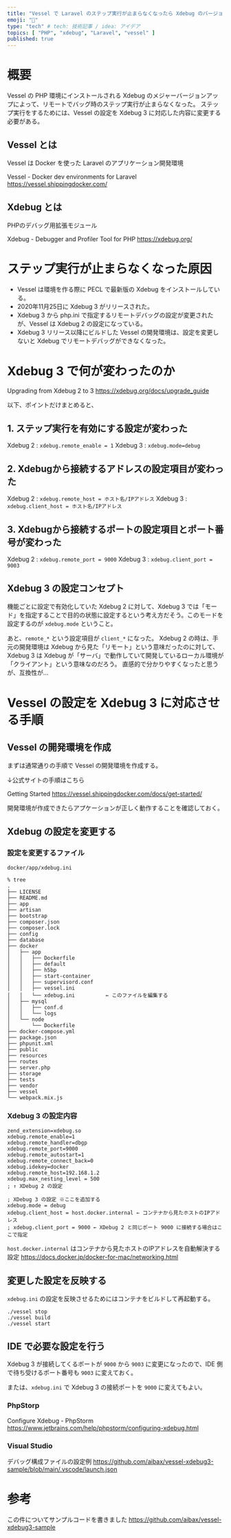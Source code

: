 ```yaml
---
title: "Vessel で Laravel のステップ実行が止まらなくなったら Xdebug のバージョンを確認しよう"
emoji: "🐛"
type: "tech" # tech: 技術記事 / idea: アイデア
topics: [ "PHP", "xdebug", "Laravel", "vessel" ]
published: true
---
```


# 概要
Vessel の PHP 環境にインストールされる Xdebug のメジャーバージョンアップによって、リモートでバッグ時のステップ実行が止まらなくなった。
ステップ実行をするためには、Vessel の設定を Xdebug 3 に対応した内容に変更する必要がある。

## Vessel とは
Vessel は Docker を使った Laravel のアプリケーション開発環境

Vessel - Docker dev environments for Laravel
https://vessel.shippingdocker.com/

## Xdebug とは
PHPのデバッグ用拡張モジュール

Xdebug - Debugger and Profiler Tool for PHP
https://xdebug.org/


# ステップ実行が止まらなくなった原因
- Vessel は環境を作る際に PECL で最新版の Xdebug をインストールしている。
- 2020年11月25日に Xdebug 3 がリリースされた。
- Xdebug 3 から php.ini で指定するリモートデバッグの設定が変更されたが、Vessel は Xdebug 2 の設定になっている。
- Xdebug 3 リリース以降にビルドした Vessel の開発環境は、設定を変更しないと Xdebug でリモートデバッグができなくなった。


# Xdebug 3 で何が変わったのか

Upgrading from Xdebug 2 to 3
https://xdebug.org/docs/upgrade_guide

以下、ポイントだけまとめると、

## 1. ステップ実行を有効にする設定が変わった
Xdebug 2 : `xdebug.remote_enable = 1`
Xdebug 3 : `xdebug.mode=debug`

## 2. Xdebugから接続するアドレスの設定項目が変わった
Xdebug 2 : `xdebug.remote_host = ホスト名/IPアドレス`
Xdebug 3 : `xdebug.client_host = ホスト名/IPアドレス`

## 3. Xdebugから接続するポートの設定項目とポート番号が変わった
Xdebug 2 : `xdebug.remote_port = 9000`
Xdebug 3 : `xdebug.client_port = 9003`

## Xdebug 3 の設定コンセプト

機能ごとに設定で有効化していた Xdebug 2 に対して、Xdebug 3 では「モード」を指定することで目的の状態に設定するという考え方だそう。このモードを設定するのが `xdebug.mode` ということ。

あと、`remote_*` という設定項目が `client_*` になった。
Xdebug 2 の時は、手元の開発環境は Xdebug から見た「リモート」という意味だったのに対して、
Xdebug 3 は Xdebug が「サーバ」で動作していて開発しているローカル環境が「クライアント」という意味なのだろう。
直感的で分かりやすくなったと思うが、互換性が...


# Vessel の設定を Xdebug 3 に対応させる手順

## Vessel の開発環境を作成

まずは通常通りの手順で Vessel の開発環境を作成する。

↓公式サイトの手順はこちら

Getting Started
https://vessel.shippingdocker.com/docs/get-started/

開発環境が作成できたらアプケーションが正しく動作することを確認しておく。

## Xdebug の設定を変更する

### 設定を変更するファイル
`docker/app/xdebug.ini` 

```
% tree
.
├── LICENSE
├── README.md
├── app
├── artisan
├── bootstrap
├── composer.json
├── composer.lock
├── config
├── database
├── docker
│   ├── app
│   │   ├── Dockerfile
│   │   ├── default
│   │   ├── h5bp
│   │   ├── start-container
│   │   ├── supervisord.conf
│   │   ├── vessel.ini
│   │   └── xdebug.ini          ← このファイルを編集する
│   ├── mysql
│   │   ├── conf.d
│   │   └── logs
│   └── node
│       └── Dockerfile
├── docker-compose.yml
├── package.json
├── phpunit.xml
├── public
├── resources
├── routes
├── server.php
├── storage
├── tests
├── vendor
├── vessel
└── webpack.mix.js
```

### Xdebug 3 の設定内容

```
zend_extension=xdebug.so
xdebug.remote_enable=1
xdebug.remote_handler=dbgp
xdebug.remote_port=9000
xdebug.remote_autostart=1
xdebug.remote_connect_back=0
xdebug.idekey=docker
xdebug.remote_host=192.168.1.2
xdebug.max_nesting_level = 500
; ↑ XDebug 2 の設定

; XDebug 3 の設定 ※ここを追加する
xdebug.mode = debug
xdebug.client_host = host.docker.internal ← コンテナから見たホストのIPアドレス
; xdebug.client_port = 9000 ← XDebug 2 と同じポート 9000 に接続する場合はここで指定
```
`host.docker.internal` はコンテナから見たホストのIPアドレスを自動解決する設定
https://docs.docker.jp/docker-for-mac/networking.html

## 変更した設定を反映する
`xdebug.ini` の設定を反映させるためにはコンテナをビルドして再起動する。

```
./vessel stop
./vessel build
./vessel start
```

## IDE で必要な設定を行う

Xdebug 3 が接続してくるポートが `9000` から `9003` に変更になったので、IDE 側で待ち受けるポート番号も `9003` に変えておく。

または、`xdebug.ini` で Xdebug 3 の接続ポートを `9000` に変えてもよい。

### PhpStorp

Configure Xdebug - PhpStorm
https://www.jetbrains.com/help/phpstorm/configuring-xdebug.html

### Visual Studio

デバッグ構成ファイルの設定例
https://github.com/aibax/vessel-xdebug3-sample/blob/main/.vscode/launch.json


# 参考

この件についてサンプルコードを書きました
https://github.com/aibax/vessel-xdebug3-sample
